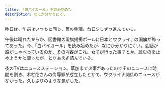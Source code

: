 ```yaml
---
title: 「白バイガール」を読み始めた
description: なにか分かりにくい
---
```


昨日は、午前はいつもと同じ、蔦の整理。毎日少しずつ進んでいる。

午後は晴れたからか、図書館の国旗掲揚ポールに日本とウクライナの国旗が飾ってあった。今、「白バイガール」を読み始めたが、なにか分かりにくい。会話が誰がしゃべっているのか、その内容がこれ、女子が行った事？とか、読むのを止めようかと思ったが、とりあえず読んでいる。

夜のTVはニュースステーション。草加市で火事があったのでそのニュースに時間を割き、木村花さんの侮辱罪が成立したとかで、ウクライナ関係のニュースがなかった。久しぶりのような気がした。

